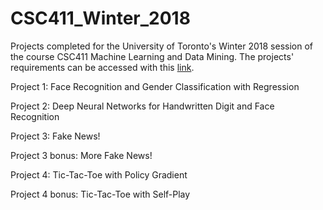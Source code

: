 # CSC411_Winter_2018

Projects completed for the University of Toronto's Winter 2018 session of the course CSC411 Machine Learning and Data Mining. The projects' requirements can be accessed with this [link](https://www.teach.cs.toronto.edu/~csc411h/winter/projects.html).

Project 1: Face Recognition and Gender Classification with Regression

Project 2: Deep Neural Networks for Handwritten Digit and Face Recognition

Project 3: Fake News!

Project 3 bonus: More Fake News!

Project 4: Tic-Tac-Toe with Policy Gradient

Project 4 bonus: Tic-Tac-Toe with Self-Play
